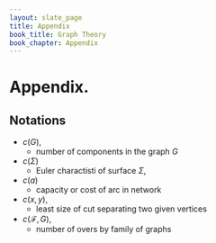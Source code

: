 ```yaml
---
layout: slate_page
title: Appendix
book_title: Graph Theory
book_chapter: Appendix
---
```


# Appendix.

## Notations

- $c(G)$,
    - number of components in the graph $G$
- $c(\Sigma)$
    - Euler charactisti of surface $\Sigma$,
- $c(a)$
    - capacity or cost of arc in network
- $c(x, y)$,
    - least size of cut separating two given vertices
- $c(\mathcal{F}, G)$,
    - number of overs by family of graphs

